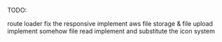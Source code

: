 TODO:

route loader 
fix the responsive 
implement aws file storage & file upload 
implement somehow file read 
implement and substitute the icon system